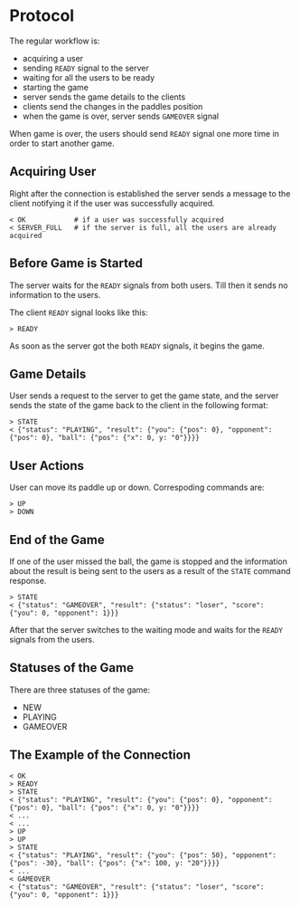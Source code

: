 # Protocol

The regular workflow is:

* acquiring a user
* sending `READY` signal to the server
* waiting for all the users to be ready
* starting the game
* server sends the game details to the clients
* clients send the changes in the paddles position 
* when the game is over, server sends `GAMEOVER` signal

When game is over, the users should send `READY` signal one more time in
order to start another game.

## Acquiring User

Right after the connection is established the server sends a message to
the client notifying it if the user was successfully acquired.

```
< OK            # if a user was successfully acquired
< SERVER_FULL   # if the server is full, all the users are already acquired
```

## Before Game is Started

The server waits for the `READY` signals from both users. Till then it
sends no information to the users.

The client `READY` signal looks like this:

```
> READY
```

As soon as the server got the both `READY` signals, it begins the game.

## Game Details

User sends a request to the server to get the game state, and the server
sends the state of the game back to the client in the following format:

```
> STATE
< {"status": "PLAYING", "result": {"you": {"pos": 0}, "opponent": {"pos": 0}, "ball": {"pos": {"x": 0, y: "0"}}}}
```

## User Actions

User can move its paddle up or down. Correspoding commands are:

```
> UP
> DOWN
```

## End of the Game

If one of the user missed the ball, the game is stopped and the
information about the result is being sent to the users as a result of
the `STATE` command response.

```
> STATE
< {"status": "GAMEOVER", "result": {"status": "loser", "score": {"you": 0, "opponent": 1}}}
```

After that the server switches to the waiting mode and waits for the
`READY` signals from the users.

## Statuses of the Game

There are three statuses of the game:

* NEW
* PLAYING
* GAMEOVER

## The Example of the Connection

```
< OK
> READY
> STATE
< {"status": "PLAYING", "result": {"you": {"pos": 0}, "opponent": {"pos": 0}, "ball": {"pos": {"x": 0, y: "0"}}}}
< ...
< ...
> UP
> UP
> STATE
< {"status": "PLAYING", "result": {"you": {"pos": 50}, "opponent": {"pos": -30}, "ball": {"pos": {"x": 100, y: "20"}}}}
< ...
< GAMEOVER
< {"status": "GAMEOVER", "result": {"status": "loser", "score": {"you": 0, "opponent": 1}}}
```

